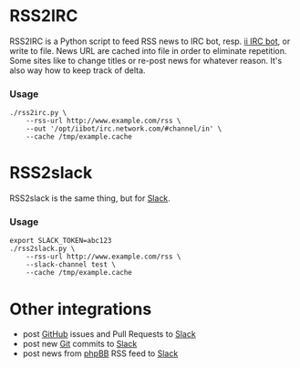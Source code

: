 # RSS2IRC

RSS2IRC is a Python script to feed RSS news to IRC bot, resp. [ii IRC bot], or
write to file. News URL are cached into file in order to eliminate repetition.
Some sites like to change titles or re-post news for whatever reason. It's also
way how to keep track of delta.

### Usage
```
./rss2irc.py \
    --rss-url http://www.example.com/rss \
    --out '/opt/iibot/irc.network.com/#channel/in' \
    --cache /tmp/example.cache
```

# RSS2slack

RSS2slack is the same thing, but for [Slack].

### Usage

```
export SLACK_TOKEN=abc123
./rss2slack.py \
    --rss-url http://www.example.com/rss \
    --slack-channel test \
    --cache /tmp/example.cache
```

# Other integrations

* post [GitHub] issues and Pull Requests to [Slack]
* post new [Git] commits to [Slack]
* post news from [phpBB] RSS feed to [Slack]

[GitHub]: https://github.com
[Git]: https://git-scm.com/
[Slack]: https://www.slack.com
[ii IRC bot]: http://tools.suckless.org/ii/
[phpBB]: https://www.phpbb.com
